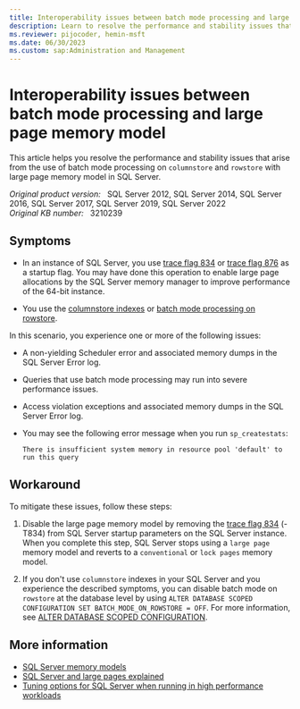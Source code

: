```yaml
---
title: Interoperability issues between batch mode processing and large page memory model
description: Learn to resolve the performance and stability issues that occur when you use batch mode processing on columnstore and rowstore with large page memory model in SQL Server.
ms.reviewer: pijocoder, hemin-msft
ms.date: 06/30/2023
ms.custom: sap:Administration and Management
---
```


# Interoperability issues between batch mode processing and large page memory model

This article helps you resolve the performance and stability issues that arise from the use of batch mode processing on `columnstore` and `rowstore` with large page memory model in SQL Server.

_Original product version:_ &nbsp; SQL Server 2012, SQL Server 2014, SQL Server 2016, SQL Server 2017, SQL Server 2019, SQL Server 2022  
_Original KB number:_ &nbsp; 3210239

## Symptoms

- In an instance of SQL Server, you use [trace flag 834](/sql/t-sql/database-console-commands/dbcc-traceon-trace-flags-transact-sql#tf834) or [trace flag 876](/sql/t-sql/database-console-commands/dbcc-traceon-trace-flags-transact-sql#tf876) as a startup flag. You may have done this operation to enable large page allocations by the SQL Server memory manager to improve performance of the 64-bit instance.

- You use the [columnstore indexes](/sql/relational-databases/indexes/columnstore-indexes-overview) or [batch mode processing on rowstore](/sql/relational-databases/performance/intelligent-query-processing-details#batch-mode-on-rowstore).

In this scenario, you experience one or more of the following issues:

- A non-yielding Scheduler error and associated memory dumps in the SQL Server Error log.
- Queries that use batch mode processing may run into severe performance issues.
- Access violation exceptions and associated memory dumps in the SQL Server Error log.
- You may see the following error message when you run `sp_createstats`:

   ```output
   There is insufficient system memory in resource pool 'default' to run this query
   ```

## Workaround

To mitigate these issues, follow these steps:

1. Disable the large page memory model by removing the [trace flag 834](/sql/t-sql/database-console-commands/dbcc-traceon-trace-flags-transact-sql#tf834) (-T834) from SQL Server startup parameters on the SQL Server instance. When you complete this step, SQL Server stops using a `large page` memory model and reverts to a `conventional` or `lock pages` memory model.

1. If you don't use `columnstore` indexes in your SQL Server and you experience the described symptoms, you can disable batch mode on `rowstore` at the database level by using `ALTER DATABASE SCOPED CONFIGURATION SET BATCH_MODE_ON_ROWSTORE = OFF`. For more information, see [ALTER DATABASE SCOPED CONFIGURATION](/sql/t-sql/statements/alter-database-scoped-configuration-transact-sql#batch_mode_on_rowstore---on--off-).

## More information

- [SQL Server memory models](/archive/blogs/sql_pfe_blog/sql-server-memory-models-part-i)
- [SQL Server and large pages explained](/archive/blogs/psssql/sql-server-and-large-pages-explained)
- [Tuning options for SQL Server when running in high performance workloads](https://support.microsoft.com/help/920093)
